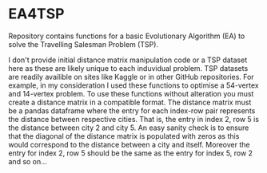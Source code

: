 # EA4TSP
Repository contains functions for a basic Evolutionary Algorithm (EA) to solve the Travelling Salesman Problem (TSP).

I don't provide initial distance matrix manipulation code or a TSP dataset here as these are likely unique to each induvidual problem. TSP datasets are readily availible on sites like Kaggle or in other GitHub repositories. For example, in my consideration I used these functions to optimise a 54-vertex and 14-vertex problem. To use these functions without alteration you must create a distance matrix in a compatible format. The distance matrix must be a pandas dataframe where the entry for each index-row pair represents the distance between respective cities. That is, the entry in index 2, row 5 is the distance between city 2 and city 5. An easy sanity check is to ensure that the diagonal of the distance matrix is populated with zeros as this would correspond to the distance between a city and itself. Moreover the entry for index 2, row 5 should be the same as the entry for index 5, row 2 and so on... 
